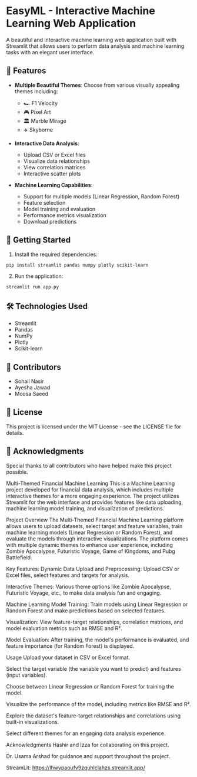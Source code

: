 # EasyML - Interactive Machine Learning Web Application

A beautiful and interactive machine learning web application built with Streamlit that allows users to perform data analysis and machine learning tasks with an elegant user interface.

## 🌟 Features

- **Multiple Beautiful Themes**: Choose from various visually appealing themes including:
  - 🏎 F1 Velocity
  - 🎮 Pixel Art
  - 🏛️ Marble Mirage
  - ✈️ Skyborne

- **Interactive Data Analysis**:
  - Upload CSV or Excel files
  - Visualize data relationships
  - View correlation matrices
  - Interactive scatter plots

- **Machine Learning Capabilities**:
  - Support for multiple models (Linear Regression, Random Forest)
  - Feature selection
  - Model training and evaluation
  - Performance metrics visualization
  - Download predictions

## 🚀 Getting Started

1. Install the required dependencies:
```bash
pip install streamlit pandas numpy plotly scikit-learn
```

2. Run the application:
```bash
streamlit run app.py
```

## 🛠️ Technologies Used

- Streamlit
- Pandas
- NumPy
- Plotly
- Scikit-learn

## 👥 Contributors

- Sohail Nasir
- Ayesha Jawad
- Moosa Saeed

## 📝 License

This project is licensed under the MIT License - see the LICENSE file for details.

## 🙏 Acknowledgments

Special thanks to all contributors who have helped make this project possible.



Multi-Themed Financial Machine Learning
This is a Machine Learning project developed for financial data analysis, which includes multiple interactive themes for a more engaging experience. The project utilizes Streamlit for the web interface and provides features like data uploading, machine learning model training, and visualization of predictions.

Project Overview
The Multi-Themed Financial Machine Learning platform allows users to upload datasets, select target and feature variables, train machine learning models (Linear Regression or Random Forest), and evaluate the models through interactive visualizations. The platform comes with multiple dynamic themes to enhance user experience, including Zombie Apocalypse, Futuristic Voyage, Game of Kingdoms, and Pubg Battlefield.

Key Features:
Dynamic Data Upload and Preprocessing: Upload CSV or Excel files, select features and targets for analysis.

Interactive Themes: Various theme options like Zombie Apocalypse, Futuristic Voyage, etc., to make data analysis fun and engaging.

Machine Learning Model Training: Train models using Linear Regression or Random Forest and make predictions based on selected features.

Visualization: View feature-target relationships, correlation matrices, and model evaluation metrics such as RMSE and R².

Model Evaluation: After training, the model's performance is evaluated, and feature importance (for Random Forest) is displayed.

Usage
Upload your dataset in CSV or Excel format.

Select the target variable (the variable you want to predict) and features (input variables).

Choose between Linear Regression or Random Forest for training the model.

Visualize the performance of the model, including metrics like RMSE and R².

Explore the dataset's feature-target relationships and correlations using built-in visualizations.

Select different themes for an engaging data analysis experience.

Acknowledgments
Hashir and Izza for collaborating on this project.

Dr. Usama Arshad for guidance and support throughout the project.

StreamLit: https://lhwypaoufv9zquhlclahzs.streamlit.app/
